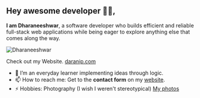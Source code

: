 ## Hey awesome developer 👋🏻,

**I am Dharaneeshwar**, a software developer who builds efficient and reliable full-stack web applications while being eager to explore anything else that comes along the way. 

<img src="https://komarev.com/ghpvc/?username=Dharaneeshwar" alt="Dharaneeshwar" />

Check out my Website. [daranip.com](https://www.daranip.com/ "Dharaneeshwar Portfolio")

- 🌱 I’m an everyday learner implementing ideas through logic.
- 📫 How to reach me: Get to the **contact form** on my [website](https://www.daranip.com/#contact "Contact").
- ⚡ Hobbies: Photography (I wish I weren't stereotypical) [My photos](https://www.instagram.com/darani.captures/ "Instagram")

